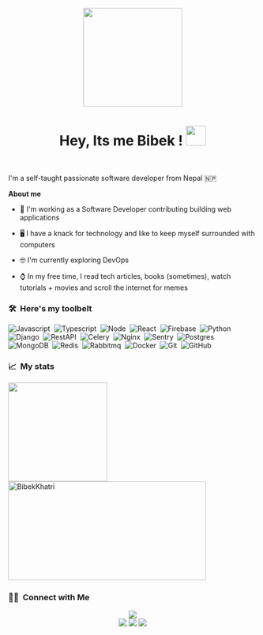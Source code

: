 
<p align="center"><img src="https://media.tenor.com/2uyENRmiUt0AAAAC/coding.gif" width="200"/></p>
<h1 align="center">Hey, Its me Bibek ! <img src="https://media.giphy.com/media/hvRJCLFzcasrR4ia7z/giphy.gif" width="40"></h1>
<br />

I'm a self-taught passionate software developer from Nepal 🇳🇵


**About me**

- 💼 I'm working as a Software Developer contributing building web applications

- 🖥️ I have a knack for technology and like to keep myself surrounded with computers

- 🤓 I'm currently exploring DevOps

- ⌚ In my free time, I read tech articles, books (sometimes), watch tutorials + movies and scroll the internet for memes

### 🛠 &nbsp;Here's my toolbelt


![Javascript](https://img.shields.io/badge/-Javascript-white?style=for-the-badge&logo=javascript&logoColor=yellow)&nbsp;
![Typescript](https://img.shields.io/badge/-Typescript-white?style=for-the-badge&logo=typescript)&nbsp;
![Node](https://img.shields.io/badge/-Node-white?style=for-the-badge&logo=node.js)&nbsp;
![React](https://img.shields.io/badge/-React-white?style=for-the-badge&logo=react)&nbsp;
![Firebase](https://img.shields.io/badge/-Firebase-white?style=for-the-badge&logo=firebase&logoColor=yellow)&nbsp;
![Python](https://img.shields.io/badge/-Python-white?style=for-the-badge&logo=python)&nbsp;
![Django](https://img.shields.io/badge/-Django-white?style=for-the-badge&logo=django&logoColor=092E20)&nbsp;
![RestAPI](https://img.shields.io/badge/-REST-white?style=for-the-badge&logo=rest&logoColor=092E20)&nbsp;
![Celery](https://img.shields.io/badge/-Celery-white?style=for-the-badge&logo=celery&logoColor=green)&nbsp;
![Nginx](https://img.shields.io/badge/-Nginx-white?style=for-the-badge&logo=nginx&logoColor=success)&nbsp;
![Sentry](https://img.shields.io/badge/-Sentry-white?style=for-the-badge&logo=sentry&logoColor=ff69b4)&nbsp;
![Postgres](https://img.shields.io/badge/-Postgres-white?style=for-the-badge&logo=postgresql)&nbsp;
![MongoDB](https://img.shields.io/badge/-Mongo-white?style=for-the-badge&logo=mongodb)&nbsp;
![Redis](https://img.shields.io/badge/-Redis-white?style=for-the-badge&logo=redis)&nbsp;
![Rabbitmq](https://img.shields.io/badge/-Rabbitmq-white?style=for-the-badge&logo=rabbitmq)&nbsp;
![Docker](https://img.shields.io/badge/-Docker-white?style=for-the-badge&logo=docker)&nbsp;
![Git](https://img.shields.io/badge/-Git-white?style=for-the-badge&logo=git)&nbsp;
![GitHub](https://img.shields.io/badge/-GitHub-white?style=for-the-badge&logo=github&logoColor=1572B6)&nbsp;

### 📈 &nbsp;My stats


<div><img height="200em"  width="400em" src="https://github-readme-stats-eight-theta.vercel.app/api?username=bibekme&show_icons=true&theme=dark&include_all_commits=true&count_private=true"/>
<img height="200em" width="400em" src="https://github-readme-streak-stats.herokuapp.com/?user=bibekme&theme=dark" alt="BibekKhatri" />
  </div>

### 🤝🏻 &nbsp;Connect with Me

<p align="center">
<a target="_blank" href="https://bibekkhatri.com.np/"><img src="https://img.shields.io/badge/-bibekkhatri.com.np-3423A6?style=for-the-badge&logo=Google-Chrome&logoColor=white"/></a><br>
<a target="_blank" href="https://www.linkedin.com/in/bibekme/"><img src="https://img.shields.io/badge/-Bibek Khatri-0077B5?style=for-the-badge&logo=Linkedin&logoColor=white"/></a>
<a target="_blank" href="mailto:bibekkhatri291@gmail.com"><img src="https://img.shields.io/badge/-bibekkhatri291@gmail.com-D14836?style=for-the-badge&logo=Gmail&logoColor=white"/></a>
<a target="_blank" href="https://www.twitter.com/_bibekkhatri"><img src="https://img.shields.io/badge/-_bibekkhatri-informational?style=for-the-badge&logo=Twitter&logoColor=white"/></a>
</p>
